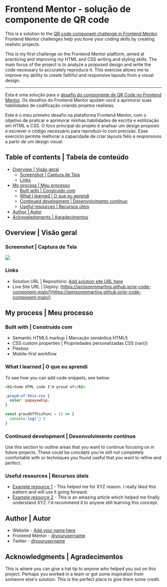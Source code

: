 
# Frontend Mentor - solução de componente de QR code

This is a solution to the [QR code component challenge in Frontend Mentor](https://www.frontendmentor.io/challenges/qr-code-component-iux_sIO_H). Frontend Mentor challenges help you hone your coding skills by creating realistic projects.

This is my first challenge on the Frontend Mentor platform, aimed at practicing and improving my HTML and CSS writing and styling skills. The main focus of the project is to analyze a proposed design and write the code necessary to accurately reproduce it. This exercise allows me to improve my ability to create faithful and responsive layouts from a visual design.
___

Esta é uma solução para o [desafio do componente de QR Code no Frontend Mentor](https://www.frontendmentor.io/challenges/qr-code-component-iux_sIO_H). Os desafios do Frontend Mentor ajudam você a aprimorar suas habilidades de codificação criando projetos realistas.

Este é o meu primeiro desafio na plataforma Frontend Mentor, com o objetivo de praticar e aprimorar minhas habilidades de escrita e estilização em HTML e CSS. O foco principal do projeto é analisar um design proposto e escrever o código necessário para reproduzi-lo com precisão. Esse exercício permite melhorar a capacidade de criar layouts fiéis e responsivos a partir de um design visual.

## Table of contents | Tabela de conteúdo

- [Overview | Visão geral](#overview--visão-geral)
  - [Screenshot | Captura de Tela](#screenshot--captura-de-tela)
  - [Links](#links)
- [My process | Meu processo](#my-process--meu-processo)
  - [Built with | Construído com](#built-with--construído-com)
  - [What I learned | O que eu aprendi](#what-i-learned--o-que-eu-aprendi)
  - [Continued development | Desenvolvimento contínuo](#continued-development--desenvolvimento-continuo)
  - [Useful resources | Recursos úteis](#useful-resources--recursos-úteis)
- [Author | Autor](#author--autor)
- [Acknowledgments | Agradecimentos](#acknowledgments--agradecimentos)

## Overview | Visão geral

### Screenshot | Captura de Tela

![](https://res.cloudinary.com/dz209s6jk/image/upload/f_auto,q_auto,w_700/Challenges/cib3votwl9kmqxduuahz.jpg)

### Links

- Solution URL | Repositório: [Add solution site URL here](https://your-solution-url.com) <!-- Repositório -->
- Live Site URL | Deploy: [https://jamisonmmartins.github.io/qr-code-component-main/](https://jamisonmmartins.github.io/qr-code-component-main/) <!-- Deploy -->

## My process | Meu processo

### Built with | Construído com

- Semantic HTML5 markup | Marcação semântica HTML5
- CSS custom properties | Propriedades personalizadas CSS (var())
- Flexbox
- Mobile-first workflow

### What I learned | O que eu aprendi
To see how you can add code snippets, see below:

```html
<h1>Some HTML code I'm proud of</h1>
```
```css
.proud-of-this-css {
  color: papayawhip;
}
```
```js
const proudOfThisFunc = () => {
  console.log('🎉')
}
```

### Continued development | Desenvolvimento contínuo

Use this section to outline areas that you want to continue focusing on in future projects. These could be concepts you're still not completely comfortable with or techniques you found useful that you want to refine and perfect.


### Useful resources | Recursos úteis

- [Example resource 1](https://www.example.com) - This helped me for XYZ reason. I really liked this pattern and will use it going forward.
- [Example resource 2](https://www.example.com) - This is an amazing article which helped me finally understand XYZ. I'd recommend it to anyone still learning this concept.
## Author | Autor

- Website - [Add your name here](https://www.your-site.com)
- Frontend Mentor - [@yourusername](https://www.frontendmentor.io/profile/yourusername)
- Twitter - [@yourusername](https://www.twitter.com/yourusername)
## Acknowledgments | Agradecimentos

This is where you can give a hat tip to anyone who helped you out on this project. Perhaps you worked in a team or got some inspiration from someone else's solution. This is the perfect place to give them some credit.
